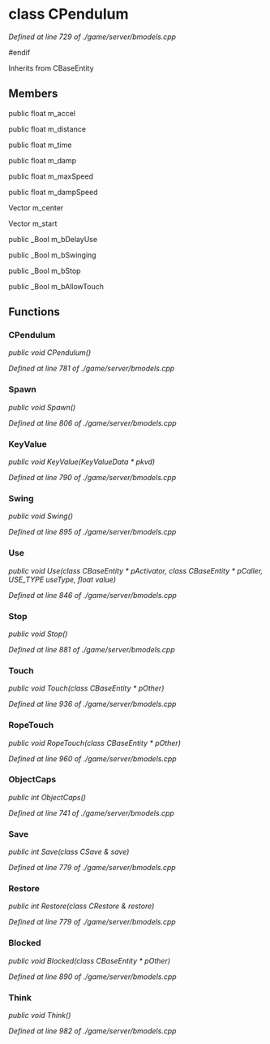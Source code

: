 # class CPendulum

*Defined at line 729 of ./game/server/bmodels.cpp*

#endif



Inherits from CBaseEntity



## Members

public float m_accel

public float m_distance

public float m_time

public float m_damp

public float m_maxSpeed

public float m_dampSpeed

Vector m_center

Vector m_start

public _Bool m_bDelayUse

public _Bool m_bSwinging

public _Bool m_bStop

public _Bool m_bAllowTouch



## Functions

### CPendulum

*public void CPendulum()*

*Defined at line 781 of ./game/server/bmodels.cpp*

### Spawn

*public void Spawn()*

*Defined at line 806 of ./game/server/bmodels.cpp*

### KeyValue

*public void KeyValue(KeyValueData * pkvd)*

*Defined at line 790 of ./game/server/bmodels.cpp*

### Swing

*public void Swing()*

*Defined at line 895 of ./game/server/bmodels.cpp*

### Use

*public void Use(class CBaseEntity * pActivator, class CBaseEntity * pCaller, USE_TYPE useType, float value)*

*Defined at line 846 of ./game/server/bmodels.cpp*

### Stop

*public void Stop()*

*Defined at line 881 of ./game/server/bmodels.cpp*

### Touch

*public void Touch(class CBaseEntity * pOther)*

*Defined at line 936 of ./game/server/bmodels.cpp*

### RopeTouch

*public void RopeTouch(class CBaseEntity * pOther)*

*Defined at line 960 of ./game/server/bmodels.cpp*

### ObjectCaps

*public int ObjectCaps()*

*Defined at line 741 of ./game/server/bmodels.cpp*

### Save

*public int Save(class CSave & save)*

*Defined at line 779 of ./game/server/bmodels.cpp*

### Restore

*public int Restore(class CRestore & restore)*

*Defined at line 779 of ./game/server/bmodels.cpp*

### Blocked

*public void Blocked(class CBaseEntity * pOther)*

*Defined at line 890 of ./game/server/bmodels.cpp*

### Think

*public void Think()*

*Defined at line 982 of ./game/server/bmodels.cpp*




